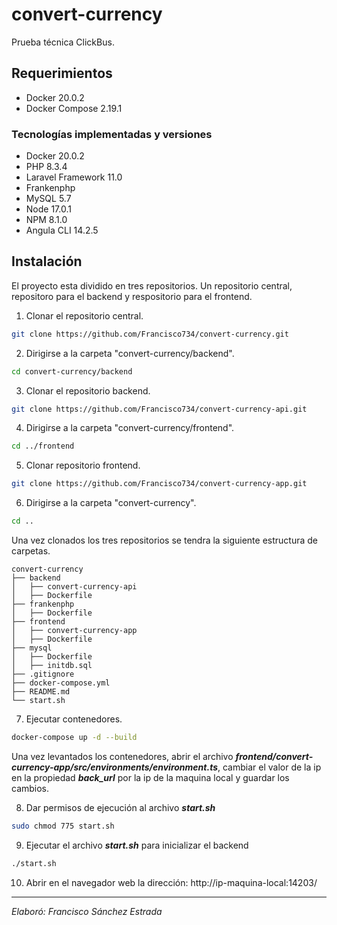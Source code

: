 # convert-currency

Prueba técnica ClickBus.

## Requerimientos
- Docker 20.0.2
- Docker Compose 2.19.1

### Tecnologías implementadas y versiones
- Docker 20.0.2
- PHP 8.3.4
- Laravel Framework 11.0
- Frankenphp
- MySQL 5.7
- Node 17.0.1
- NPM 8.1.0
- Angula CLI 14.2.5

## Instalación

El proyecto esta dividido en tres repositorios. Un repositorio central, repositoro para el backend y respositorio para el frontend.

1. Clonar el repositorio central.

```bash
git clone https://github.com/Francisco734/convert-currency.git
```

2. Dirigirse a la carpeta "convert-currency/backend".

```bash
cd convert-currency/backend
```

3. Clonar el repositorio backend.

```bash
git clone https://github.com/Francisco734/convert-currency-api.git
```

4. Dirigirse a la carpeta "convert-currency/frontend".

```bash
cd ../frontend
```

5. Clonar repositorio frontend.

```bash
git clone https://github.com/Francisco734/convert-currency-app.git
```

6. Dirigirse a la carpeta "convert-currency".

```bash
cd ..
```

Una vez clonados los tres repositorios se tendra la siguiente estructura de carpetas.

```
convert-currency
├── backend
│   ├── convert-currency-api
│   ├── Dockerfile
├── frankenphp
│   ├── Dockerfile
├── frontend
│   ├── convert-currency-app
│   ├── Dockerfile
├── mysql
│   ├── Dockerfile
│   ├── initdb.sql
├── .gitignore
├── docker-compose.yml
├── README.md
└── start.sh
```

7. Ejecutar contenedores.

```bash
docker-compose up -d --build
```

Una vez levantados los contenedores, abrir el archivo _**frontend/convert-currency-app/src/environments/environment.ts**_, cambiar el valor de la ip en la propiedad _**back_url**_ por la ip de la maquina local y guardar los cambios.

8. Dar permisos de ejecución al archivo _**start.sh**_
```bash
sudo chmod 775 start.sh
```

9. Ejecutar el archivo _**start.sh**_ para inicializar el backend
```bash
./start.sh
```

10. Abrir en el navegador web la dirección: http://ip-maquina-local:14203/

---
 *Elaboró: Francisco Sánchez Estrada*
